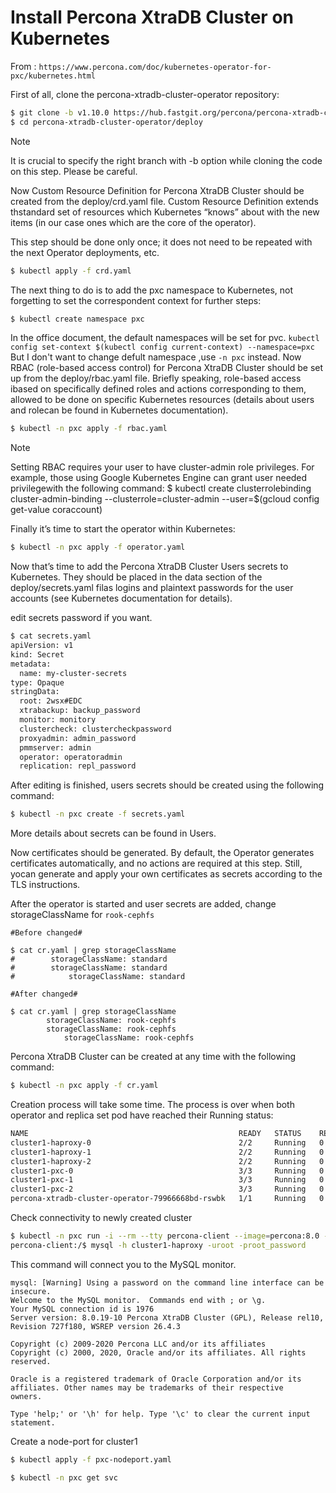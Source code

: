 # Install Percona XtraDB Cluster on Kubernetes

From : `https://www.percona.com/doc/kubernetes-operator-for-pxc/kubernetes.html`

First of all, clone the percona-xtradb-cluster-operator repository:
```bash
$ git clone -b v1.10.0 https://hub.fastgit.org/percona/percona-xtradb-cluster-operator
$ cd percona-xtradb-cluster-operator/deploy
```
Note

It is crucial to specify the right branch with -b option while cloning the code on this step. Please be careful.

Now Custom Resource Definition for Percona XtraDB Cluster should be created from the deploy/crd.yaml file. Custom Resource Definition extends thstandard set of resources which Kubernetes “knows” about with the new items (in our case ones which are the core of the operator).

This step should be done only once; it does not need to be repeated with the next Operator deployments, etc.
```bash
$ kubectl apply -f crd.yaml
```
The next thing to do is to add the pxc namespace to Kubernetes, not forgetting to set the correspondent context for further steps:
```bash
$ kubectl create namespace pxc
```
In the office document, the default namespaces will be set for pvc.
`kubectl config set-context $(kubectl config current-context) --namespace=pxc`
But I don't want to change defult namespace ,use `-n pxc` instead.
Now RBAC (role-based access control) for Percona XtraDB Cluster should be set up from the deploy/rbac.yaml file. Briefly speaking, role-based access ibased on specifically defined roles and actions corresponding to them, allowed to be done on specific Kubernetes resources (details about users and rolecan be found in Kubernetes documentation).

```bash
$ kubectl -n pxc apply -f rbac.yaml 
```
Note

Setting RBAC requires your user to have cluster-admin role privileges. For example, those using Google Kubernetes Engine can grant user needed privilegewith the following command: $ kubectl create clusterrolebinding cluster-admin-binding --clusterrole=cluster-admin --user=$(gcloud config get-value coraccount)

Finally it’s time to start the operator within Kubernetes:
```bash
$ kubectl -n pxc apply -f operator.yaml
```
Now that’s time to add the Percona XtraDB Cluster Users secrets to Kubernetes. They should be placed in the data section of the deploy/secrets.yaml filas logins and plaintext passwords for the user accounts (see Kubernetes documentation for details).

edit secrets password if you want.

```bash
$ cat secrets.yaml
apiVersion: v1
kind: Secret
metadata:
  name: my-cluster-secrets
type: Opaque
stringData:
  root: 2wsx#EDC
  xtrabackup: backup_password
  monitor: monitory
  clustercheck: clustercheckpassword
  proxyadmin: admin_password
  pmmserver: admin
  operator: operatoradmin
  replication: repl_password
```

After editing is finished, users secrets should be created using the following command:
```bash
$ kubectl -n pxc create -f secrets.yaml
```
More details about secrets can be found in Users.

Now certificates should be generated. By default, the Operator generates certificates automatically, and no actions are required at this step. Still, yocan generate and apply your own certificates as secrets according to the TLS instructions.

After the operator is started and user secrets are added, change storageClassName for `rook-cephfs`

```shell
#Before changed#

$ cat cr.yaml | grep storageClassName
#        storageClassName: standard
#        storageClassName: standard
#            storageClassName: standard

#After changed#

$ cat cr.yaml | grep storageClassName
        storageClassName: rook-cephfs
        storageClassName: rook-cephfs
            storageClassName: rook-cephfs
```

 Percona XtraDB Cluster can be created at any time with the following command:

```bash
$ kubectl -n pxc apply -f cr.yaml
```
Creation process will take some time. The process is over when both operator and replica set pod have reached their Running status:
```bash
NAME                                               READY   STATUS    RESTARTS   AGE
cluster1-haproxy-0                                 2/2     Running   0          6m17s
cluster1-haproxy-1                                 2/2     Running   0          4m59s
cluster1-haproxy-2                                 2/2     Running   0          4m36s
cluster1-pxc-0                                     3/3     Running   0          6m17s
cluster1-pxc-1                                     3/3     Running   0          5m3s
cluster1-pxc-2                                     3/3     Running   0          3m56s
percona-xtradb-cluster-operator-79966668bd-rswbk   1/1     Running   0          9m54s
```
Check connectivity to newly created cluster
```bash
$ kubectl -n pxc run -i --rm --tty percona-client --image=percona:8.0 --restart=Never -- bash -il
percona-client:/$ mysql -h cluster1-haproxy -uroot -proot_password
```
This command will connect you to the MySQL monitor.
```
mysql: [Warning] Using a password on the command line interface can be insecure.
Welcome to the MySQL monitor.  Commands end with ; or \g.
Your MySQL connection id is 1976
Server version: 8.0.19-10 Percona XtraDB Cluster (GPL), Release rel10, Revision 727f180, WSREP version 26.4.3

Copyright (c) 2009-2020 Percona LLC and/or its affiliates
Copyright (c) 2000, 2020, Oracle and/or its affiliates. All rights reserved.

Oracle is a registered trademark of Oracle Corporation and/or its
affiliates. Other names may be trademarks of their respective
owners.

Type 'help;' or '\h' for help. Type '\c' to clear the current input statement.
```

Create a node-port for cluster1

```bash
$ kubectl apply -f pxc-nodeport.yaml

$ kubectl -n pxc get svc
```

